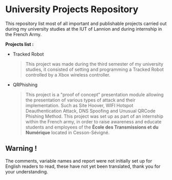 # University Projects Repository
This repository list most of all important and publishable projects carried out during my university studies at the IUT of Lannion and during internship in the French Army.

__Projects list :__

- Tracked Robot
  > This project was made during the third semester of my university studies, it consisted of setting and programming a Tracked Robot controlled by a Xbox wireless controller. 
  
- QRPhishing
  > This project is a "proof of concept" presentation module allowing the presentation of various types of attack and their implementation. Such as Site Hoover, WIFI Hotspot Deauthentication Attack, DNS Spoofing and Unusual QRCode Phishing Method. This project was set up as part of an internship within the French army, in order to raise awareness and educate students and employees of the __École des Transmissions et du Numérique__ located in Cesson-Sévigné.

## Warning !

The comments, variable names and report were not initially set up for English readers to read, these have not yet been translated, thank you for your understanding.
